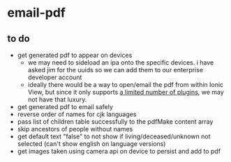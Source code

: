# email-pdf

## to do
- get generated pdf to appear on devices
  - we may need to sideload an ipa onto the specific devices. i have asked jim for the uuids so we can add them to our enterprise developer account
  - ideally there would be a way to open/email the pdf from within Ionic View, but since it only supports [a limited number of plugins](http://docs.ionic.io/v1.0/docs/view-usage), we may not have that luxury.
- get generated pdf to email safely
- reverse order of names for cjk languages
- pass list of children table successfully to the pdfMake content array
- skip ancestors of people without names
- get default text "false" to not show if living/deceased/unknown not selected (can't show english on language versions)
- get images taken using camera api on device to persist and add to pdf
